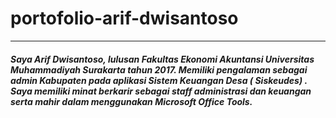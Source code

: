 # portofolio-arif-dwisantoso
---
##### Saya Arif Dwisantoso, lulusan Fakultas Ekonomi Akuntansi Universitas Muhammadiyah Surakarta tahun 2017. Memiliki pengalaman sebagai admin Kabupaten pada aplikasi Sistem Keuangan Desa ( Siskeudes) . Saya memiliki minat berkarir sebagai staff administrasi dan keuangan serta mahir dalam menggunakan Microsoft Office Tools.

